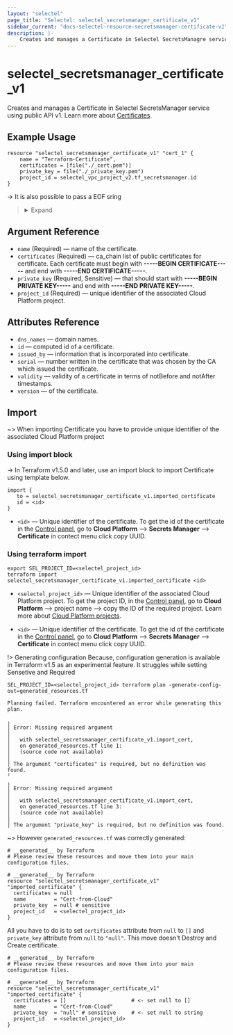 ```yaml
---
layout: "selectel"
page_title: "Selectel: selectel_secretsmanager_certificate_v1"
sidebar_current: "docs-selectel-resource-secretsmanager-certificate-v1"
description: |-
    Creates and manages a Certificate in Selectel SecretsManagre service  using public API v1.
---
```


# selectel\_secretsmanager\_certificate_v1


Creates and manages a Certificate in Selectel SecretsManager service using public API v1. Learn more about [Certificates](https://docs.selectel.ru/en/cloud/secrets-manager/certificates/).

## Example Usage
```hcl
resource "selectel_secretsmanager_certificate_v1" "cert_1" {
    name = "Terraform-Certificate",
    certificates = [file("./_cert.pem")]
    private_key = file("./_private_key.pem")
    project_id = selectel_vpc_project_v2.tf_secretsmanager.id
}
```

-> It is also possible to pass a EOF sring 
> <details>
> <summary>Expand</summary>
> 
> ```hcl
> resource "selectel_secretsmanager_certificate_v1" "cert_1" {
>     name = "Terraform-Certificate",
>     certificates = [
>         <<-EOF
>         -----BEGIN CERTIFICATE-----
>         MIIDSzCCAjOgAwIBAgIULEumDHpDEHvQ1seZB9yRX9sCgoUwDQYJKoZIhvcNAQEL
>         ...
>         ----END CERTIFICATE-----
>         EOF
>     ]
>     private_key = <<-EOF
>     -----BEGIN PRIVATE KEY-----
>     MIIEvQIBADANBgkqhkiG9w0BAQEFAASCBKcwggSjAgEAAoIBAQCuk3SFn0AfAoxo
>     ...
>     -----END PRIVATE KEY-----
>     EOF
>     project_id = selectel_vpc_project_v2.tf_secretsmanager.id
> }
> ```
> </details>

## Argument Reference
- `name` (Required) — name of the certificate.
- `certificates` (Required) — ca_chain list of public certificates for certificate. Each certificate must begin with **-----BEGIN CERTIFICATE-----** and end with **-----END CERTIFICATE-----**.
- `private_key` (Required, Sensitive) — that should start with **-----BEGIN PRIVATE KEY-----** and end with **-----END PRIVATE KEY-----**.
- `project_id` (Required) — unique identifier of the associated Cloud Platform project.

## Attributes Reference
- `dns_names` — domain names.
- `id` — computed id of a certificate.
- `issued_by` — information that is incorporated into certificate.
- `serial` — number written in the certificate that was chosen by the CA which issued the certificate.
- `validity` — validity of a certificate in terms of notBefore and notAfter timestamps.
- `version` — of the certificate.

## Import

~> When importing Certificate you have to provide unique identifier of the associated Cloud Platform project

### Using import block
-> In Terraform v1.5.0 and later, use an import block to import Certificate using template below.

```hcl
import {
   to = selectel_secretsmanager_certificate_v1.imported_certificate
   id = <id>
}
```

* `<id>` — Unique identifier of the certificate. To get the id of the certificate in the [Control panel](https://my.selectel.ru/vpc/), go to **Cloud Platform** ⟶ **Secrets Manager** ⟶ **Certificate** in contect menu click copy UUID.


### Using terraform import
```shell
export SEL_PROJECT_ID=<selectel_project_id>
terraform import selectel_secretsmanager_certificate_v1.imported_certificate <id>
```

* `<selectel_project_id>` — Unique identifier of the associated Cloud Platform project. To get the project ID, in the [Control panel](https://my.selectel.ru/vpc/), go to **Cloud Platform** ⟶ project name ⟶ copy the ID of the required project. Learn more about [Cloud Platform projects](https://docs.selectel.ru/cloud/managed-databases/about/projects/).

* `<id>` — Unique identifier of the certificate. To get the id of the certificate in the [Control panel](https://my.selectel.ru/vpc/), go to **Cloud Platform** ⟶ **Secrets Manager** ⟶ **Certificate** in contect menu click copy UUID.


!> Generating configuration
Because, configuration generation is available in Terraform v1.5 as an experimental feature. It struggles while setting Sensetive and Required

```shell
SEL_PROJECT_ID=<selectel_project_id> terraform plan -generate-config-out=generated_resources.tf
```

```text
Planning failed. Terraform encountered an error while generating this plan.

╷
│ Error: Missing required argument
│ 
│   with selectel_secretsmanager_certificate_v1.import_cert,
│   on generated_resources.tf line 1:
│   (source code not available)
│ 
│ The argument "certificates" is required, but no definition was found.
╵
╷
│ Error: Missing required argument
│ 
│   with selectel_secretsmanager_certificate_v1.import_cert,
│   on generated_resources.tf line 3:
│   (source code not available)
│ 
│ The argument "private_key" is required, but no definition was found.
```

~> However `generated_resources.tf` was correctly generated:

```hcl
# __generated__ by Terraform
# Please review these resources and move them into your main configuration files.

# __generated__ by Terraform
resource "selectel_secretsmanager_certificate_v1" "imported_certificate" {
  certificates = null
  name         = "Cert-from-Cloud"
  private_key  = null # sensitive
  project_id   = <selectel_project_id>
}
```

All you have to do is to set `certificates` attribute from `null` to `[]` and `private_key` attribute from `null` to `"null"`. This move doesn't Destroy and Create certificate.
```hcl
# __generated__ by Terraform
# Please review these resources and move them into your main configuration files.
 
# __generated__ by Terraform
resource "selectel_secretsmanager_certificate_v1" "imported_certificate" {
  certificates = []                     # <- set null to []
  name         = "Cert-from-Cloud"
  private_key  = "null" # sensitive     # <- set null to string
  project_id   = <selectel_project_id>
}
```